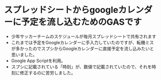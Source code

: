 # スプレッドシートからgoogleカレンダーに予定を流し込むためのGASです
- 少年サッカーチームのスケジュールが毎月スプレッドシートで共有されます
- これまでは予定をGoogleカレンダーに手入力していたのですが、転機ミスが多かったのでスプシからGoogleカレンダーに直接予定を流し込みたいと思いました。
- Google App Scriptを利用。
- スプシに記載されている「時刻」が、数値で記載されていたので、それを時刻に修正するのに苦労しました。
